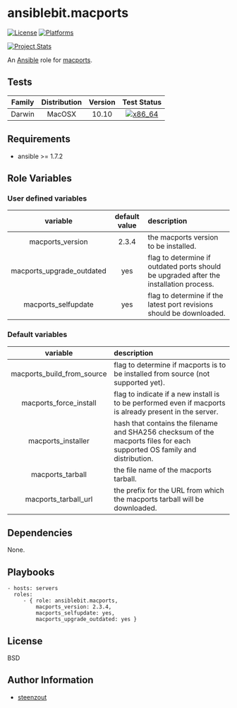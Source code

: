 # ansiblebit.macports

[![License](http://img.shields.io/badge/license-New%20BSD-blue.svg?style=flat)](https://raw.githubusercontent.com/ansiblebit/macports/master/LICENSE)
[![Platforms](http://img.shields.io/badge/platforms-macosx-lightgrey.svg?style=flat)](#)

[![Project Stats](https://www.openhub.net/p/ansiblebit-macports/widgets/project_thin_badge.gif)](https://www.openhub.net/p/ansiblebit-macports/)

An [Ansible](http://www.ansible.com) role for [macports](http://www.macports.org).


## Tests

| Family | Distribution | Version | Test Status |
|:-:|:-:|:-:|:-:|
| Darwin | MacOSX  | 10.10  | [![x86_64](http://img.shields.io/badge/x86_64-passed-006400.svg?style=flat)](#) |


## Requirements

- ansible >= 1.7.2


## Role Variables

### User defined variables

| variable | default value | description |
|:--------:|:-------------:|:------------|
| macports_version | 2.3.4 | the macports version to be installed. |
| macports_upgrade_outdated | yes | flag to determine if outdated ports should be upgraded after the installation process. |
| macports_selfupdate | yes | flag to determine if the latest port revisions should be downloaded. |


### Default variables

| variable | description |
|:--------:|:------------|
| macports_build_from_source | flag to determine if macports is to be installed from source (not supported yet). |
| macports_force_install | flag to indicate if a new install is to be performed even if macports is already present in the server. |
| macports_installer | hash that contains the filename and SHA256 checksum of the macports files for each supported OS family and distribution. |
| macports_tarball | the file name of the macports tarball. |
| macports_tarball_url | the prefix for the URL from which the macports tarball will be downloaded. |


## Dependencies

None.


## Playbooks

    - hosts: servers
      roles:
         - { role: ansiblebit.macports,
             macports_version: 2.3.4,
             macports_selfupdate: yes,
             macports_upgrade_outdated: yes }

## License

BSD

## Author Information

- [steenzout](http://github.com/steenzout)

